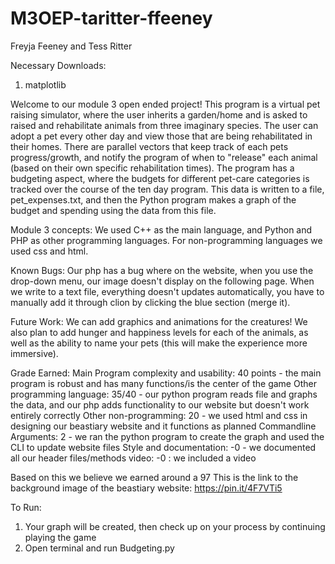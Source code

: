 # M3OEP-taritter-ffeeney

Freyja Feeney and Tess Ritter

Necessary Downloads:
1. matplotlib

Welcome to our module 3 open ended project! This program is a virtual pet raising simulator, where the user inherits a garden/home
and is asked to raised and rehabilitate animals from three imaginary species. The user can adopt a pet every other day and view 
those that are being rehabilitated in their homes. There are parallel vectors that keep track of each pets progress/growth, and 
notify the program of when to "release" each animal (based on their own specific rehabilitation times). The program has a budgeting aspect,
where the budgets for different pet-care categories is tracked over the course of the ten day program. This data is written to a file, pet_expenses.txt,
and then the Python program makes a graph of the budget and spending using the data from this file. 

Module 3 concepts:
We used C++ as the main language, and Python and PHP as other programming languages. For non-programming languages we used css and html.

Known Bugs:
Our php has a bug where on the website, when you use the drop-down menu, our image doesn't display on the following page.
When we write to a text file, everything doesn't updates automatically, you have to manually add it through clion by clicking the blue section (merge it).

Future Work:
We can add graphics and animations for the creatures! We also plan to add hunger and happiness levels for each of the animals, as well as 
the ability to name your pets (this will make the experience more immersive). 

Grade Earned:
Main Program complexity and usability: 40 points - the main program is robust and has many functions/is the center of the game
Other programming language: 35/40 - our python program reads file and graphs the data, and our php adds functionality to our website but doesn't work entirely correctly
Other non-programming: 20 - we used html and css in designing our beastiary website and it functions as planned
Commandline Arguments: 2 - we ran the python program to create the graph and used the CLI to update website files 
Style and documentation: -0 - we documented all our header files/methods
video: -0 : we included a video 

Based on this we believe we earned around a 97
This is the link to the background image of the beastiary website: https://pin.it/4F7VTi5

To Run:
1. Your graph will be created, then check up on your process by continuing playing the game
2. Open terminal and run Budgeting.py